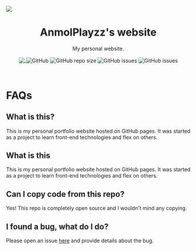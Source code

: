 <img src="https://user-images.githubusercontent.com/74979911/168560717-a6f392ce-d933-4e9a-9330-ab81a74a7060.png" align="center">
<h1 align="center">AnmolPlayzz's website</h2>
<p align="center">My personal website.</p>

<p align="center">
  <a href="https://discord.gg/c2ZTMHJ64E" >
    <img src="https://img.shields.io/discord/843231619443982378?label=Discord&logo=Discord" align="center"  />
  </a>
  <img alt="GitHub" src="https://img.shields.io/github/license/anmolplayzz/anmolplayzz.github.io" align="center">
  <img alt="GitHub repo size" src="https://img.shields.io/github/repo-size/anmolplayzz/anmolplayzz.github.io" align="center">
  <img alt="GitHub issues" src="https://img.shields.io/github/issues-raw/anmolplayzz/anmolplayzz.github.io" align="center">
  <img alt="GitHub issues" src="https://img.shields.io/badge/Status-beta-yellowgreen" align="center">


</p>
<br>
<h1>FAQs</h1>

<h2>What is this?</h2>
<p>This is my personal portfolio website hosted on GitHub pages. It was started as a project to learn front-end technologies and flex on others.</p>

<h2>What is this</h2>
<p>This is my personal portfolio website hosted on GitHub pages. It was started as a project to learn front-end technologies and flex on others.</p>

<h2>Can I copy code from this repo?</h2>
<p>Yes! This repo is completely open source and I wouldn't mind any copying.</p>

<h2>I found a bug, what do I do?</h2>
<p>Please open an issue <a href="https://github.com/AnmolPlayzz/AnmolPlayzz.github.io/issues">here</a> and provide details about the bug.


